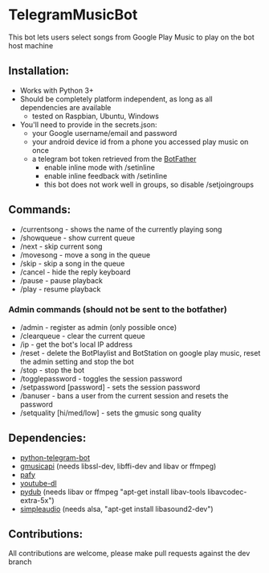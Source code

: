 # TelegramMusicBot
This bot lets users select songs from Google Play Music to play on the bot host machine

## Installation:
- Works with Python 3+
- Should be completely platform independent, as long as all dependencies are available
  - tested on Raspbian, Ubuntu, Windows
- You'll need to provide in the secrets.json:
  - your Google username/email and password
  - your android device id from a phone you accessed play music on once
  - a telegram bot token retrieved from the [BotFather](https://telegram.me/botfather)
    - enable inline mode with /setinline
    - enable inline feedback with /setinline
    - this bot does not work well in groups, so disable /setjoingroups

## Commands:
* /currentsong - shows the name of the currently playing song
* /showqueue - show current queue
* /next - skip current song
* /movesong - move a song in the queue
* /skip - skip a song in the queue
* /cancel - hide the reply keyboard
* /pause - pause playback
* /play - resume playback

### Admin commands (should not be sent to the botfather)
* /admin - register as admin (only possible once)
* /clearqueue - clear the current queue
* /ip - get the bot's local IP address
* /reset - delete the BotPlaylist and BotStation on google play music, reset the admin setting and stop the bot
* /stop - stop the bot
* /togglepassword - toggles the session password
* /setpassword [password] - sets the session password
* /banuser - bans a user from the current session and resets the password
* /setquality [hi/med/low] - sets the gmusic song quality

## Dependencies:
  - [python-telegram-bot](https://github.com/python-telegram-bot/python-telegram-bot)
  - [gmusicapi](https://github.com/simon-weber/gmusicapi) (needs libssl-dev, libffi-dev and libav or ffmpeg)
  - [pafy](https://github.com/mps-youtube/pafy)
  - [youtube-dl](https://github.com/rg3/youtube-dl)
  - [pydub](https://github.com/jiaaro/pydub) (needs libav or ffmpeg "apt-get install libav-tools libavcodec-extra-5x")
  - [simpleaudio](https://github.com/hamiltron/py-simple-audio) (needs alsa, "apt-get install libasound2-dev")
  
## Contributions:
All contributions are welcome, please make pull requests against the dev branch

